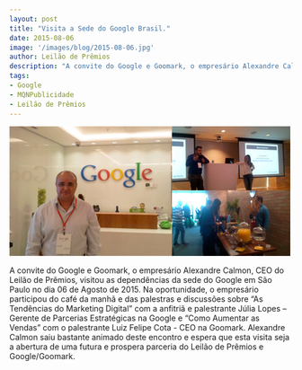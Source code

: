 ```yaml
---
layout: post
title: "Visita a Sede do Google Brasil."
date: 2015-08-06
image: '/images/blog/2015-08-06.jpg'
author: Leilão de Prêmios
description: "A convite do Google e Goomark, o empresário Alexandre Calmon, CEO do Leilão de Prêmios, visitou as dependências da sede do Google em São Paulo "
tags:
- Google
- MQNPublicidade 
- Leilão de Prêmios
---
```


![Alt text](/images/blog/2015-08-06.jpg "Leilão de Prêmios no Google.")

A convite do Google e Goomark, o empresário Alexandre Calmon, CEO do Leilão de Prêmios, visitou as dependências da sede do Google em São Paulo no dia 06 de Agosto de 2015. Na oportunidade, o empresário participou do café da manhã e das palestras e discussões sobre “As Tendências do Marketing Digital” com a anfitriã e palestrante Júlia Lopes – Gerente de Parcerias Estratégicas na Google e “Como Aumentar as Vendas” com o palestrante Luiz Felipe Cota - CEO na Goomark. Alexandre Calmon saiu bastante animado deste encontro e espera que esta visita seja a abertura de uma futura e prospera parceria do Leilão de Prêmios e Google/Goomark.